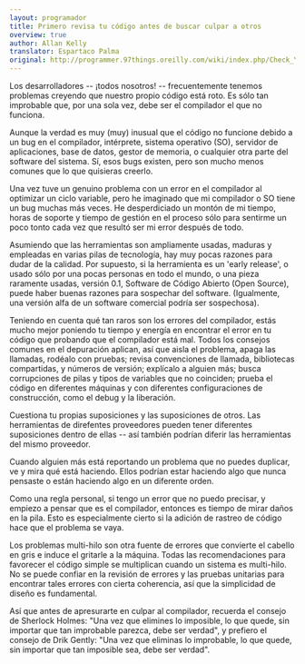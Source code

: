 ```yaml
---
layout: programador
title: Primero revisa tu código antes de buscar culpar a otros
overview: true
author: Allan Kelly
translator: Espartaco Palma
original: http://programmer.97things.oreilly.com/wiki/index.php/Check_Your_Code_First_before_Looking_to_Blame_Others
---
```


Los desarrolladores -- ¡todos nosotros! -- frecuentemente tenemos problemas creyendo que nuestro propio código está roto. Es sólo tan improbable que, por una sola vez, debe ser el compilador el que no funciona.

Aunque la verdad es muy (muy) inusual que el código no funcione debido a un bug en el compilador, intérprete, sistema operativo (SO), servidor de aplicaciones, base de datos, gestor de memoria, o cualquier otra parte del software del sistema. Sí, esos bugs existen, pero son mucho menos comunes que lo que quisieras creerlo.

Una vez tuve un genuino problema con un error en el compilador al optimizar un ciclo variable, pero he imaginado que mi compilador o SO tiene un bug muchas más veces. He desperdiciado un montón de mi tiempo, horas de soporte y tiempo de gestión en el proceso sólo para sentirme un poco tonto cada vez que resultó ser mi error después de todo.

Asumiendo que las herramientas son ampliamente usadas, maduras y empleadas en varias pilas de tecnología, hay muy pocas razones para dudar de la calidad. Por supuesto, si la herramienta es un 'early release', o usado sólo por una pocas personas en todo el mundo, o una pieza raramente usadas, versión 0.1, Software de Código Abierto (Open Source), puede haber buenas razones para sospechar del software. (Igualmente, una versión alfa de un software comercial podría ser sospechosa).

Teniendo en cuenta qué tan raros son los errores del compilador, estás mucho mejor poniendo tu tiempo y energía en encontrar el error en tu código que probando que el compilador está mal. Todos los consejos comunes en el depuración aplican, así que aisla el problema, apaga las llamadas, rodéalo con pruebas; revisa convenciones de llamada, bibliotecas compartidas, y números de versión; explícalo a alguien más; busca corrupciones de pilas y tipos de variables que no coinciden; prueba el código en diferentes máquinas y con diferentes configuraciones de construcción, como el debug y la liberación.

Cuestiona tu propias suposiciones y las suposiciones de otros. Las herramientas de direfentes proveedores pueden tener diferentes suposiciones dentro de ellas -- así también podrían diferir las herramientas del mismo proveedor.

Cuando alguien más está reportando un problema que no puedes duplicar, ve y mira qué está haciendo. Ellos podrían estar haciendo algo que nunca pensaste o están haciendo algo en un diferente orden.

Como una regla personal, si tengo un error que no puedo precisar, y empiezo a pensar que es el compilador, entonces es tiempo de mirar daños en la pila. Esto es especialmente cierto si la adición de rastreo de código hace que el problema se vaya.

Los problemas multi-hilo son otra fuente de errores que convierte el cabello en gris e induce el gritarle a la máquina. Todas las recomendaciones para favorecer el código simple se multiplican cuando un sistema es multi-hilo. No se puede confiar en la revisión de errores y las pruebas unitarias para encontrar tales errores con cierta coherencia, así que la simplicidad de diseño es fundamental.

Así que antes de apresurarte en culpar al compilador, recuerda el consejo de Sherlock Holmes: "Una vez que elimines lo imposible, lo que quede, sin importar que tan improbable parezca, debe ser verdad", y prefiero el consejo de Drik Gently: "Una vez que eliminas lo improbable, lo que quede, sin importar que tan imposible sea, debe ser verdad".

